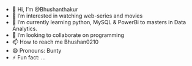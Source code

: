 - 👋 Hi, I’m @Bhushanthakur
- 👀 I’m interested in watching web-series and movies
- 🌱 I’m currently learning python, MySQL & PowerBi to masters in Data Analytics.
- 💞️ I’m looking to collaborate on programming
- 📫 How to reach me Bhushan0210
- 😄 Pronouns: Bunty
- ⚡ Fun fact: ...

<!---
Buntythakur/Buntythakur is a ✨ special ✨ repository because its `README.md` (this file) appears on your GitHub profile.
You can click the Preview link to take a look at your changes.
--->

